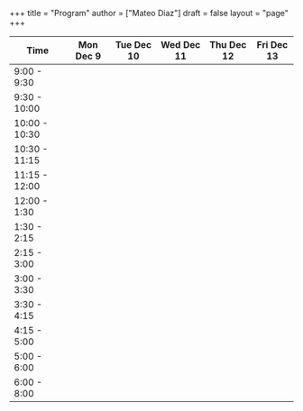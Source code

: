 +++
title = "Program"
author = ["Mateo Diaz"]
draft = false
layout = "page"
+++

| Time          | Mon Dec 9 | Tue Dec 10 | Wed Dec 11 | Thu Dec 12 | Fri Dec 13 |
|---------------|-----------|------------|------------|------------|------------|
| 9:00 - 9:30   |           |            |            |            |            |
| 9:30 - 10:00  |           |            |            |            |            |
| 10:00 - 10:30 |           |            |            |            |            |
| 10:30 - 11:15 |           |            |            |            |            |
| 11:15 - 12:00 |           |            |            |            |            |
| 12:00 - 1:30  |           |            |            |            |            |
| 1:30 - 2:15   |           |            |            |            |            |
| 2:15 - 3:00   |           |            |            |            |            |
| 3:00 - 3:30   |           |            |            |            |            |
| 3:30 - 4:15   |           |            |            |            |            |
| 4:15 - 5:00   |           |            |            |            |            |
| 5:00 - 6:00   |           |            |            |            |            |
| 6:00 - 8:00   |           |            |            |            |            |
